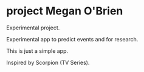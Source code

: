 # project Megan O'Brien
Experimental project.

Experimental app to predict events and for research.

This is just a simple app.

Inspired by Scorpion (TV Series).

